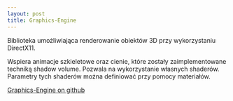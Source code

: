 ```yaml
---
layout: post
title: Graphics-Engine
---
```


Biblioteka umożliwiająca renderowanie obiektów 3D przy wykorzystaniu DirectX11. 

Wspiera animacje szkieletowe oraz cienie, które zostały zaimplementowane techniką shadow volume. Pozwala na wykorzystanie własnych shaderów. Parametry tych shaderów można definiować przy pomocy materiałów.

[Graphics-Engine on github](https://github.com/krzl/Graphics-Engine)